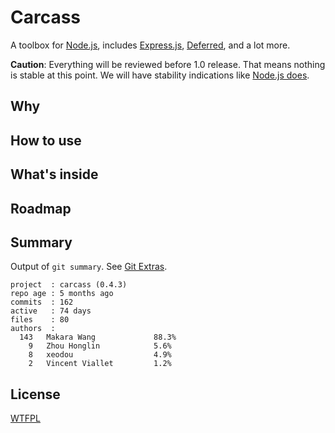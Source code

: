# Carcass

A toolbox for [Node.js](http://nodejs.org/), includes [Express.js](http://expressjs.com/), [Deferred](https://github.com/medikoo/deferred), and a lot more.

**Caution**: Everything will be reviewed before 1.0 release. That means nothing is stable at this point. We will have stability indications like [Node.js does](http://nodejs.org/api/documentation.html#documentation_stability_index).

## Why

## How to use

## What's inside

## Roadmap

## Summary

Output of `git summary`. See [Git Extras](https://github.com/visionmedia/git-extras).

```
project  : carcass (0.4.3)
repo age : 5 months ago
commits  : 162
active   : 74 days
files    : 80
authors  :
  143	Makara Wang             88.3%
    9	Zhou Honglin            5.6%
    8	xeodou                  4.9%
    2	Vincent Viallet         1.2%
```

## License

[WTFPL](http://en.wikipedia.org/wiki/WTFPL)
